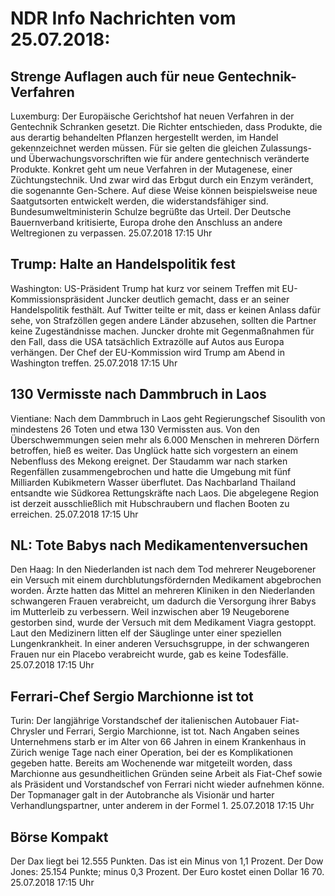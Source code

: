 # NDR Info Nachrichten vom 25.07.2018:


## Strenge Auflagen auch für neue Gentechnik-Verfahren
Luxemburg:	Der Europäische Gerichtshof hat neuen Verfahren in der Gentechnik Schranken gesetzt. Die Richter entschieden, dass Produkte, die aus derartig behandelten Pflanzen hergestellt werden, im Handel gekennzeichnet werden müssen. Für sie gelten die gleichen Zulassungs- und Überwachungsvorschriften wie für andere gentechnisch veränderte Produkte. Konkret geht um neue Verfahren in der Mutagenese, einer Züchtungstechnik. Und zwar wird das Erbgut durch ein Enzym  verändert, die sogenannte Gen-Schere. Auf diese Weise können beispielsweise neue Saatgutsorten entwickelt werden, die widerstandsfähiger sind. Bundesumweltministerin Schulze begrüßte das Urteil. Der Deutsche Bauernverband kritisierte, Europa drohe den Anschluss an andere Weltregionen zu verpassen. 25.07.2018 17:15 Uhr 

## Trump: Halte an Handelspolitik fest
Washington:	US-Präsident Trump hat kurz vor seinem Treffen mit EU-Kommissionspräsident Juncker deutlich gemacht, dass er an seiner Handelspolitik festhält. Auf Twitter teilte er mit, dass er keinen Anlass dafür sehe, von Strafzöllen gegen andere Länder abzusehen, sollten die Partner keine Zugeständnisse machen. Juncker drohte mit Gegenmaßnahmen für den Fall, dass die USA tatsächlich Extrazölle auf Autos aus Europa verhängen. Der Chef der EU-Kommission wird Trump am Abend in Washington treffen. 25.07.2018 17:15 Uhr 

## 130 Vermisste nach Dammbruch in Laos
Vientiane: Nach dem Dammbruch in Laos geht Regierungschef Sisoulith von mindestens 26 Toten und etwa 130 Vermissten aus. Von den Überschwemmungen seien mehr als 6.000 Menschen in mehreren Dörfern betroffen, hieß es weiter. Das Unglück hatte sich vorgestern an einem Nebenfluss des Mekong ereignet. Der Staudamm war nach starken Regenfällen zusammengebrochen und hatte die Umgebung mit fünf Milliarden Kubikmetern Wasser überflutet. Das Nachbarland Thailand entsandte wie Südkorea Rettungskräfte nach Laos. Die abgelegene Region ist derzeit ausschließlich mit Hubschraubern und flachen Booten zu erreichen. 25.07.2018 17:15 Uhr 

## NL: Tote Babys nach Medikamentenversuchen
Den Haag: In den Niederlanden ist nach dem Tod mehrerer Neugeborener ein Versuch mit einem durchblutungsfördernden  Medikament abgebrochen worden. Ärzte hatten das Mittel an mehreren Kliniken in den Niederlanden schwangeren Frauen verabreicht, um dadurch die Versorgung ihrer Babys im Mutterleib zu verbessern. Weil inzwischen aber 19 Neugeborene gestorben sind, wurde der Versuch mit dem Medikament Viagra gestoppt. Laut den Medizinern litten elf der Säuglinge unter einer speziellen Lungenkrankheit. In einer anderen Versuchsgruppe, in der schwangeren Frauen nur ein Placebo verabreicht wurde, gab es keine Todesfälle. 25.07.2018 17:15 Uhr 

## Ferrari-Chef Sergio Marchionne ist tot
Turin: Der langjährige Vorstandschef der italienischen Autobauer Fiat-Chrysler und Ferrari, Sergio Marchionne, ist tot. Nach Angaben seines Unternehmens starb er im Alter von 66 Jahren in einem Krankenhaus in Zürich wenige Tage nach einer Operation, bei der es Komplikationen gegeben hatte. Bereits am Wochenende war mitgeteilt worden, dass Marchionne aus gesundheitlichen Gründen seine Arbeit als Fiat-Chef sowie als Präsident und Vorstandschef von Ferrari nicht wieder aufnehmen könne. Der Topmanager galt in der Autobranche als Visionär und harter Verhandlungspartner, unter anderem in der Formel 1. 25.07.2018 17:15 Uhr 

## Börse Kompakt
Der Dax liegt bei 12.555 Punkten. Das ist ein  Minus von 1,1 Prozent. Der Dow Jones: 25.154 Punkte; minus 0,3 Prozent. Der Euro kostet einen Dollar 16 70. 25.07.2018 17:15 Uhr 
